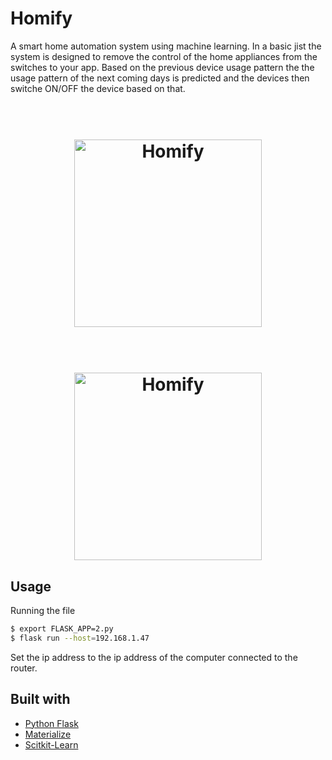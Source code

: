 # Homify
A smart home automation system using machine learning.
In a basic jist the system is designed to remove the control of the home appliances from the switches to your app.
Based on the previous device usage pattern the the usage pattern of the next coming days is predicted and the devices then switche ON/OFF the device based on that.

<h1 align="center">
  <br>
  <img src="https://user-images.githubusercontent.com/27615855/62426670-6c3a7280-b705-11e9-9f1a-94147d537d3f.jpg" alt="Homify" width="300">
</h1>

<h1 align="center">
  <br>
  <img src="https://user-images.githubusercontent.com/27615855/62426727-16b29580-b706-11e9-87fe-1e3a0355af3b.jpg" alt="Homify" width="300">
</h1>

## Usage

Running the file
```sh
$ export FLASK_APP=2.py
$ flask run --host=192.168.1.47
```

Set the ip address to the ip address of the computer connected to the router.

## Built with
- [Python Flask](https://flask.palletsprojects.com/en/1.1.x/)
- [Materialize](https://materializecss.com/)
- [Scitkit-Learn](https://scikit-learn.org/)
